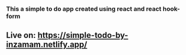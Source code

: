 ### This a simple to do app created using react and react hook-form

## Live on: https://simple-todo-by-inzamam.netlify.app/
